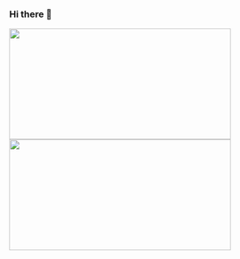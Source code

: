 ### Hi there 👋

<a href="https://github.com/wang-zhichuang">
  <img align="center" src="https://github-readme-stats.vercel.app/api?username=wang-zhichuang&show_icons=true&theme=gruvbox&cache_seconds=1800" height="200" width="400"/>
</a>
<a href="https://github.com/wang-zhichuang">
  <img align="center" src="https://github-readme-stats.vercel.app/api/top-langs/?username=wang-zhichuang&theme=gruvbox&layout=compact&langs_count=6&cache_seconds=1800"  height="200" width="400"/>
</a>
